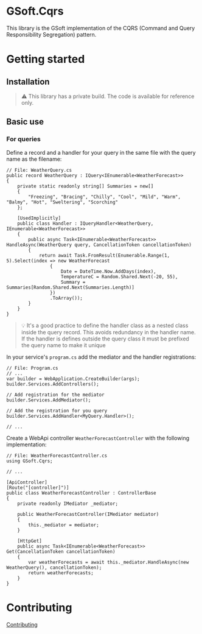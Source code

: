 # GSoft.Cqrs

This library is the GSoft implementation of the CQRS (Command and Query Responsibility Segregation) pattern.

# Getting started

<!-- Description how to start using the library -->

## Installation

> :warning: This library has a private build. The code is available for reference only.

## Basic use

### For queries

Define a record and a handler for your query in the same file with the query name as the filename:

```CSharp
// File: WeatherQuery.cs
public record WeatherQuery : IQuery<IEnumerable<WeatherForecast>>
{
    private static readonly string[] Summaries = new[]
    {
        "Freezing", "Bracing", "Chilly", "Cool", "Mild", "Warm", "Balmy", "Hot", "Sweltering", "Scorching"
    };

    [UsedImplicitly]
    public class Handler : IQueryHandler<WeatherQuery, IEnumerable<WeatherForecast>>
    {
        public async Task<IEnumerable<WeatherForecast>> HandleAsync(WeatherQuery query, CancellationToken cancellationToken)
        {
            return await Task.FromResult(Enumerable.Range(1, 5).Select(index => new WeatherForecast
                {
                    Date = DateTime.Now.AddDays(index),
                    TemperatureC = Random.Shared.Next(-20, 55),
                    Summary = Summaries[Random.Shared.Next(Summaries.Length)]
                })
                .ToArray());
        }
    }
}
```

> 💡 It's a good practice to define the handler class as a nested class inside the query record. This avoids redundancy in the handler name. If the handler is defines outside the query class it must be prefixed the query name to make it unique

In your service's `program.cs` add the mediator and the handler registrations:

```CSharp
// File: Program.cs
// ...
var builder = WebApplication.CreateBuilder(args);
builder.Services.AddControllers();

// Add registration for the mediator
builder.Services.AddMediator();

// Add the registration for you query
builder.Services.AddHandler<MyQuery.Handler>();

// ...
```

Create a WebApi controller `WeatherForecastController` with the following implementation:

```CSharp
// File: WeatherForecastController.cs
using GSoft.Cqrs;

// ...

[ApiController]
[Route("[controller]")]
public class WeatherForecastController : ControllerBase
{
    private readonly IMediator _mediator;

    public WeatherForecastController(IMediator mediator)
    {
        this._mediator = mediator;
    }

    [HttpGet]
    public async Task<IEnumerable<WeatherForecast>> Get(CancellationToken cancellationToken)
    {
        var weatherForecasts = await this._mediator.HandleAsync(new WeatherQuery(), cancellationToken);
        return weatherForecasts;
    }
}
```

# Contributing

[Contributing](CONTRIBUTING.md)
